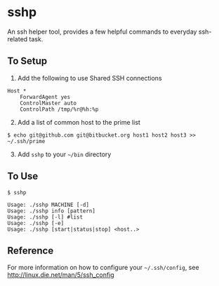 sshp
====

An ssh helper tool, provides a few helpful commands to everyday ssh-related task.


To Setup
--------
1. Add the following to use Shared SSH connections
```
Host *
	ForwardAgent yes
	ControlMaster auto
	ControlPath /tmp/%r@%h:%p
```

2. Add a list of common host to the prime list
```
$ echo git@github.com git@bitbucket.org host1 host2 host3 >> ~/.ssh/prime
```
3. Add `sshp` to your `~/bin` directory


To Use
------
```
$ sshp
```

	Usage: ./sshp MACHINE [-d]
	Usage: ./sshp info [pattern]
	Usage: ./sshp [-l] #list
	Usage: ./sshp [-e]
	Usage: ./sshp [start|status|stop] <host..>

Reference
---------
For more information on how to configure your `~/.ssh/config`, see http://linux.die.net/man/5/ssh_config
